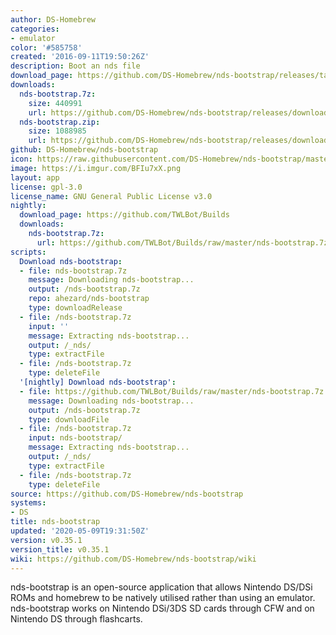 ```yaml
---
author: DS-Homebrew
categories:
- emulator
color: '#585758'
created: '2016-09-11T19:50:26Z'
description: Boot an nds file
download_page: https://github.com/DS-Homebrew/nds-bootstrap/releases/tag/v0.35.1
downloads:
  nds-bootstrap.7z:
    size: 440991
    url: https://github.com/DS-Homebrew/nds-bootstrap/releases/download/v0.35.1/nds-bootstrap.7z
  nds-bootstrap.zip:
    size: 1088985
    url: https://github.com/DS-Homebrew/nds-bootstrap/releases/download/v0.35.1/nds-bootstrap.zip
github: DS-Homebrew/nds-bootstrap
icon: https://raw.githubusercontent.com/DS-Homebrew/nds-bootstrap/master/retail/assets/icon.bmp
image: https://i.imgur.com/BFIu7xX.png
layout: app
license: gpl-3.0
license_name: GNU General Public License v3.0
nightly:
  download_page: https://github.com/TWLBot/Builds
  downloads:
    nds-bootstrap.7z:
      url: https://github.com/TWLBot/Builds/raw/master/nds-bootstrap.7z
scripts:
  Download nds-bootstrap:
  - file: nds-bootstrap.7z
    message: Downloading nds-bootstrap...
    output: /nds-bootstrap.7z
    repo: ahezard/nds-bootstrap
    type: downloadRelease
  - file: /nds-bootstrap.7z
    input: ''
    message: Extracting nds-bootstrap...
    output: /_nds/
    type: extractFile
  - file: /nds-bootstrap.7z
    type: deleteFile
  '[nightly] Download nds-bootstrap':
  - file: https://github.com/TWLBot/Builds/raw/master/nds-bootstrap.7z
    message: Downloading nds-bootstrap...
    output: /nds-bootstrap.7z
    type: downloadFile
  - file: /nds-bootstrap.7z
    input: nds-bootstrap/
    message: Extracting nds-bootstrap...
    output: /_nds/
    type: extractFile
  - file: /nds-bootstrap.7z
    type: deleteFile
source: https://github.com/DS-Homebrew/nds-bootstrap
systems:
- DS
title: nds-bootstrap
updated: '2020-05-09T19:31:50Z'
version: v0.35.1
version_title: v0.35.1
wiki: https://github.com/DS-Homebrew/nds-bootstrap/wiki
---
```

nds-bootstrap is an open-source application that allows Nintendo DS/DSi ROMs and homebrew to be natively utilised rather than using an emulator. nds-bootstrap works on Nintendo DSi/3DS SD cards through CFW and on Nintendo DS through flashcarts.